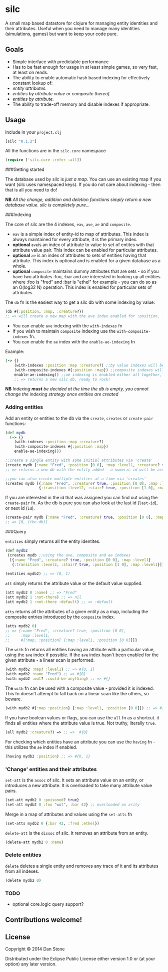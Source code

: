 # silc 

A small map based datastore for clojure for managing entity identities and their attributes. Useful when you need to manage many identities (simulations, games) but want to keep your code pure.

## Goals
- Simple interface with predictable performance
- Has to be fast enough for usage in at least simple games, so very fast, at least on reads.
- The ability to enable automatic hash based indexing for effectively constant lookup of:
 - _entity attributes._
 - _entities by attribute value or composite thereof._
 - _entities by attribute._
- The ability to trade-off memory and disable indexes if appropriate.

## Usage

Include in your `project.clj`

```clojure
[silc "0.1.2"]
```


All the functions are in the `silc.core` namespace

```clojure
(require ['silc.core :refer :all])
```

###Getting started

The database used by silc is *just a map*. You can use an existing map if you want (silc uses namespaced keys).
If you do not care about indexing - then that is all you need to do!

**NB** _All the change, addition and deletion functions simply return a new database value. silc is completely pure..._

###Indexing

The core of silc are the 4 indexes, `eav`, `ave`, `ae` and `composite`.
- `eav` is a simple index of entity-id to map of attributes. This index is always maintained for every attribute, it is the primary index.
- **optional** `ave`is an index of attribute to value to set of entites with that attribute value pair. This index can be enabled for particular attributes.
- **optional** `ae` is an index of attributes to sets of entities having that attribute. This index is optional and is enabled for a given database as a whole.
- **optional** `composite` maintains dummy attributes that are sets - so if you have two attributes :foo, :bar and are interested in looking up all entities where :foo is "fred" and :bar is "ethel" for example - you can do so as an O(log32 N) operation. This index is enabled for particular sets of attributes.

The `db` fn is the easiest way to get a silc db with some indexing by value:
```clojure
(db #{:position, :map, :creature?}) 
;; => will create a new map with the ave index enabled for :position, :map and :creature?
```

- You can enable `ave` indexing with the `with-indexes` fn
- If you wish to maintain `composite` indexing use the `with-composite-indexes` fn.
- You can enable the `ae` index with the `enable-ae-indexing` fn

Example:
```clojure
(-> {} 
    (with-indexes :position :map :creature?) ;;by value indexes will be maintained for these attributes
    (with-composite-indexes #{:position :map}) ;;composite indexes will be maintained for each set given
    enable-ae-indexing)) ;;ae indexing is enabled either all together, or not at all.
    ;; => returns a new silc db, ready to rock!
```


**NB** _Indexing **must** be decided at the time the db is empty, you cannot change the indexing strategy once entities are created_

### Adding entities

Add an entity or entities to the db via the `create`, `creates` or `create-pair` functions:

```clojure
(def mydb 
  (-> {} 
    (with-indexes :position :map :creature?)
    (with-composite-indexes #{:position :map})
    enable-ae-indexing)))
```
```clojure
;;create a single entity with some initial attributes via 'create'
(create mydb {:name "Fred", :position [0 0], :map :level1, :creature? true})
;; => returns a new db with the entity added - a numeric id will be assigned

;;you can also create multiple entities at a time via 'creates'
(creates mydb [{:name "Fred", :creature? true, :position [0 0], :map :level1}
               {:transition :level2, :stair? true, :position [1 0], :map :level1}])
```               

If you are interested in the id that was assigned you can find out using the `create-pair` fn.
As the db is pure you can also look at the last id (`last-id`), or next id (`id`).

```clojure
(create-pair mydb {:name "Fred", :creature? true, :position [0 0], :map :level1})
;; => [0, (the-db)]

```

###Query 

`entities` simply returns all the entity identites.
```clojure
(def mydb2 
 (creates mydb ;;using the ave, composite and ae indexes
  [{:name "Fred", :creature? true, :position [0 0], :map :level1} 
   {:transition :level2, :stair? true, :position [1 0], :map :level1}])) ;;db of 2 entities
                          
(entities mydb2) ;; => (0, 1) 
```

`att` simply returns the attribute value or the default value supplied.

```clojure
(att mydb2 0 :name) ;; => "Fred"
(att mydb2 1 :not-there) ;; => nil
(att mydb2 1 :not-there :default) ;; => :default
```

`atts` returns all the attributes of a given entity as a map, including the composite entries introduced 
by the `composite` index.
```clojure
(atts mydb2 0) 
;; => {:name "Fred", :creature? true, :position [0 0],
;;     :map :level1,
;;     #{:map, :position} {:map :level1, :position [0 0]}}}
```

The `with` fn returns all entities having an attribute with a particular value, using the `ave` index if possible.
If the `ave` index hasn't been enabled for the given attribute - a linear scan is performed.
```clojure
(with mydb2 :map? :level1) ;; => #{0, 1}
(with mydb2 :name "Fred") ;; => #{0}
(with mydb2 :wut? :could-be-anything) ;; => #{}
```
The `with` fn can be used with a composite value - provided it is indexed. This fn doesn't attempt to fall back on a linear scan like the others, so beware.
```clojure
(with mydb2 #{:map :position} {:map :level1, :position [0 0]}) ;; => #{0}
```

If you have boolean values or flags, you can use the `all` fn as a shortcut. it finds all entities where the attribute value is true. Not truthy, literally `true`.

```clojure
(all mydb2 :creature?) => ;; =>  #{0}
```

For checking which entities have an attribute you can use the `having` fn - this utilizes the `ae` index if enabled.
```clojure
(having mydb2 :position) ;; => #{0, 1}
```

### 'Change' entities and their attributes

`set-att` is the `assoc` of silc. It sets an attribute value on an entity, or introduces a new attribute. It is overloaded to take many attribute value pairs.

```clojure
(set-att mydb2 0 :poisoned? true}
(set-att mydb2 0 :foo "wut", :bar 42} ;; overloaded on arity
```

Merge in a map of attributes and values using the `set-atts` fn
```clojure
(set-atts mydb2 0 {:bar 42, :fred :ethel})
```
`delete-att` is the `dissoc` of silc. It removes an attribute from an entity.

```clojure
(delete-att mydb2 0 :name) 
```

### Delete entities

`delete` deletes a single entity and removes any trace of it and its attributes from all indexes.

```clojure
(delete mydb2 0) 
```

### TODO

- optional core.logic query support?

## Contributions welcome!

## License

Copyright © 2014 Dan Stone

Distributed under the Eclipse Public License either version 1.0 or (at
your option) any later version.
